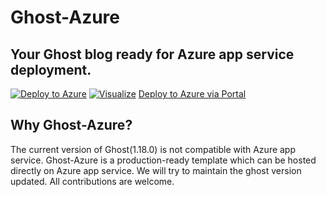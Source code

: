 # Ghost-Azure 
## Your Ghost blog ready for Azure app service deployment. 
[![Deploy to Azure](https://azuredeploy.net/deploybutton.png)](https://azuredeploy.net/)
[![Visualize](http://armviz.io/visualizebutton.png)](http://armviz.io/#/?load=https%3A%2F%2Fraw.githubusercontent.com%2Fsolvsoftware%2FGhost-Azure%2Fazure%2Fazuredeploy.json)
[Deploy to Azure via Portal](https://portal.azure.com/#create/Microsoft.Template/uri/https%3A%2F%2Fraw.githubusercontent.com%2Fsolvsoftware%2FGhost-Azure%2Fazure%2Fazuredeploy.json)
<p>
</p>

## Why Ghost-Azure?
The current version of Ghost(1.18.0) is not compatible with Azure app service. Ghost-Azure is a production-ready template which can be hosted directly on Azure app service. We will try to maintain the ghost version updated. All contributions are welcome.  
